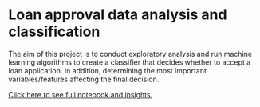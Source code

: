 # Loan approval data analysis and classification
The aim of this project is to conduct exploratory analysis and run machine learning algorithms to create a classifier that decides whether to accept a loan application. In addition, determining the most important variables/features affecting the final decision.

[Click here to see full notebook and insights.](https://github.com/AdrianNakonieczny/loan-approval/blob/main/loans_approval.ipynb)
